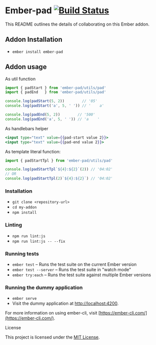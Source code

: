 # Ember-pad [![Build Status](https://travis-ci.org/topaxi/ember-pad.svg?branch=master)](https://travis-ci.org/topaxi/ember-pad)

This README outlines the details of collaborating on this Ember addon.

## Addon Installation

* `ember install ember-pad`

## Addon usage

As util function

```javascript
import { padStart } from 'ember-pad/utils/pad'
import { padEnd   } from 'ember-pad/utils/pad'

console.log(padStart(5, 2))        // '05'
console.log(padStart('a', 5, ' ')) // '    a'

console.log(padEnd(5, 2))        // '500'
console.log(padEnd('a', 5, ' ')) // 'a    '
```

As handlebars helper

```handlebars
<input type="text" value={{pad-start value 2}}>
<input type="text" value={{pad-end value 2}}>
```

As template literal function:

```javascript
import { padStartTpl } from 'ember-pad/utils/pad'

console.log(padStartTpl`${4}:${2}`(2)) // '04:02'
// OR
console.log(padStartTpl(2)`${4}:${2}`) // '04:02'
```

### Installation

* `git clone <repository-url>`
* `cd my-addon`
* `npm install`

### Linting

* `npm run lint:js`
* `npm run lint:js -- --fix`

### Running tests

* `ember test` – Runs the test suite on the current Ember version
* `ember test --server` – Runs the test suite in "watch mode"
* `ember try:each` – Runs the test suite against multiple Ember versions

### Running the dummy application

* `ember serve`
* Visit the dummy application at [http://localhost:4200](http://localhost:4200).

For more information on using ember-cli, visit [https://ember-cli.com/](https://ember-cli.com/).

License

This project is licensed under the [MIT License](LICENSE.md).
